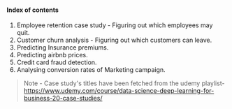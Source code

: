 #### Index of contents
1. Employee retention case study - Figuring out which employees may quit.
2. Customer churn analysis - Figuring out which customers can leave.
3. Predicting Insurance premiums.
4. Predicting airbnb prices.
5. Credit card fraud detection.
6. Analysing conversion rates of Marketing campaign.


> Note - Case study's titles have been fetched from the udemy playlist- https://www.udemy.com/course/data-science-deep-learning-for-business-20-case-studies/